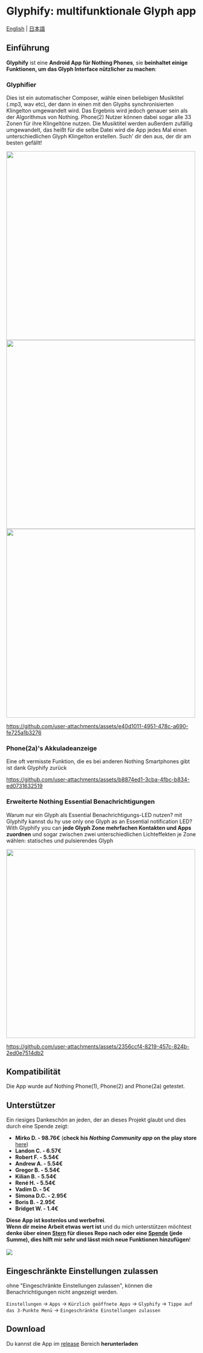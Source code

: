 # Glyphify: multifunktionale Glyph app
[English](./README.md) | [日本語](./README_JA.md)
## Einführung
**Glyphify** ist eine **Android App für Nothing Phones**, sie **beinhaltet einige Funktionen, um das Glyph Interface nützlicher zu machen**:

### Glyphifier
Dies ist ein automatischer Composer, wähle einen beliebigen Musiktitel (.mp3, wav etc), der dann in einen mit den Glyphs synchronisierten Klingelton umgewandelt wird. Das Ergebnis wird jedoch genauer sein als der Algorithmus von Nothing. Phone(2) Nutzer können dabei sogar alle 33 Zonen für ihre Klingeltöne nutzen. Die Musiktitel werden außerdem zufällig umgewandelt, das heißt für die selbe Datei wird die App jedes Mal einen unterschiedlichen Glyph Klingelton erstellen.  Such' dir den aus, der dir am besten gefällt!

<img src="https://github.com/user-attachments/assets/82a9f489-7ad8-4b62-b2b4-553003d9c253" height="500">
<img src="https://github.com/user-attachments/assets/6c6a1d89-f3b0-4d40-b2a8-59403ba72e1e" height="500">
<img src="https://github.com/user-attachments/assets/f236b849-a82f-4c6f-92a6-a43fd93650d3" height="500">

https://github.com/user-attachments/assets/e40d1011-4951-478c-a690-fe725a1b3276

### Phone(2a)'s Akkuladeanzeige
Eine oft vermisste Funktion, die es bei anderen Nothing Smartphones gibt ist dank Glyphify zurück

https://github.com/user-attachments/assets/b8874ed1-3cba-4fbc-b834-ed0731632519

### Erweiterte Nothing Essential Benachrichtigungen
Warum nur ein Glyph als Essential Benachrichtigungs-LED nutzen? mit Glyphify kannst du hy use only one Glyph as an Essential notification LED? With Glyphify you can **jede Glyph Zone mehrfachen Kontakten und Apps zuordnen** und sogar zwischen zwei unterschiedlichen Lichteffekten je Zone wählen: statisches und pulsierendes Glyph

<img src="https://github.com/user-attachments/assets/590fc34b-98b2-4324-a51e-1a8484d0b9aa" height="500">

https://github.com/user-attachments/assets/2356ccf4-8219-457c-824b-2ed0e7514db2

## Kompatibilität
Die App wurde auf Nothing Phone(1), Phone(2) and Phone(2a) getestet.

## Unterstützer

Ein riesiges Dankeschön an jeden, der an dieses Projekt glaubt und dies durch eine Spende zeigt:
- **Mirko D. - 98.76€** (**check his _Nothing Community app_ on the play store** [here](https://play.google.com/store/apps/details?id=com.nothing.news))
- **Landon C. - 6.57€**
- **Robert F. - 5.54€**
- **Andrew A. - 5.54€**
- **Gregor B. - 5.54€**
- **Kilian B. - 5.54€**
- **René H. - 5.54€**
- **Vadim D. - 5€**
- **Simona D.C. - 2.95€**
- **Boris B. - 2.95€**
- **Bridget W. - 1.4€**


**Diese App ist kostenlos und werbefrei**.\
**Wenn dir meine Arbeit etwas wert ist** und du mich unterstützen möchtest **denke über einen <ins>Stern</ins> für dieses Repo nach oder eine <ins>Spende</ins> (jede Summe), dies hilft mir sehr und lässt mich neue Funktionen hinzufügen**!
<br><br>
[![](https://www.paypalobjects.com/en_US/i/btn/btn_donateCC_LG.gif)](https://www.paypal.com/donate/?hosted_button_id=HJU8Y7F34Z6TL)

## Eingeschränkte Einstellungen zulassen
ohne "Eingeschränkte Einstellungen zulassen", können die Benachrichtigungen nicht angezeigt werden.

`Einstellungen` -> `Apps` -> `Kürzlich geöffnete Apps` -> `Glyphify` -> `Tippe auf das 3-Punkte Menü` -> `Eingeschränkte Einstellungen zulassen`

## Download

Du kannst die App im [release](https://github.com/Fr4nKB/Glyphify/releases/latest) Bereich **herunterladen**
